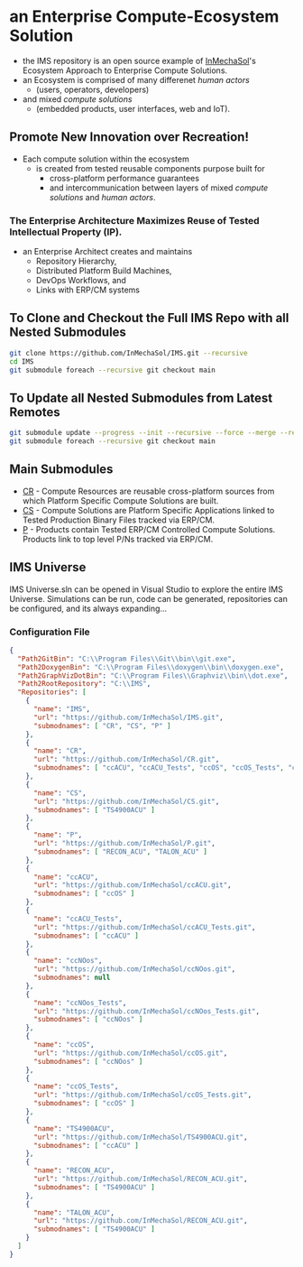 # an Enterprise Compute-Ecosystem Solution
- the IMS repository is an open source example of [InMechaSol](https://www.InMechaSol.org)'s Ecosystem Approach to Enterprise Compute Solutions.  
- an Ecosystem is comprised of many differenet _human actors_ 
  - (users, operators, developers) 
- and mixed _compute solutions_ 
  - (embedded products, user interfaces, web and IoT).  
  
## Promote New Innovation over Recreation!
- Each compute solution within the ecosystem 
  - is created from tested reusable components purpose built for 
    - cross-platform performance guarantees
    - and intercommunication between layers of mixed _compute solutions_ and _human actors_.
### The Enterprise Architecture Maximizes Reuse of Tested Intellectual Property (IP).
- an Enterprise Architect creates and maintains
  - Repository Hierarchy,
  - Distributed Platform Build Machines,
  - DevOps Workflows, and
  - Links with ERP/CM systems

## To Clone and Checkout the Full IMS Repo with all Nested Submodules
```bash
git clone https://github.com/InMechaSol/IMS.git --recursive
cd IMS
git submodule foreach --recursive git checkout main
```
## To Update all Nested Submodules from Latest Remotes
```bash
git submodule update --progress --init --recursive --force --merge --remote
git submodule foreach --recursive git checkout main
```
## Main Submodules
- [CR](https://github.com/InMechaSol/CR) - Compute Resources are reusable cross-platform sources from which Platform Specific Compute Solutions are built.
- [CS](https://github.com/InMechaSol/CS) - Compute Solutions are Platform Specific Applications linked to Tested Production Binary Files tracked via ERP/CM.
- [P](https://github.com/InMechaSol/P) - Products contain Tested ERP/CM Controlled Compute Solutions.  Products link to top level P/Ns tracked via ERP/CM. 

## IMS Universe
IMS Universe.sln can be opened in Visual Studio to explore the entire IMS Universe.  Simulations can be run, code can be generated, repositories can be configured, and its always expanding...
### Configuration File
```JSON
{
  "Path2GitBin": "C:\\Program Files\\Git\\bin\\git.exe",
  "Path2DoxygenBin": "C:\\Program Files\\doxygen\\bin\\doxygen.exe",
  "Path2GraphVizDotBin": "C:\\Program Files\\Graphviz\\bin\\dot.exe",
  "Path2RootRepository": "C:\\IMS",
  "Repositories": [
    {
      "name": "IMS",
      "url": "https://github.com/InMechaSol/IMS.git",
      "submodnames": [ "CR", "CS", "P" ]
    },
    {
      "name": "CR",
      "url": "https://github.com/InMechaSol/CR.git",
      "submodnames": [ "ccACU", "ccACU_Tests", "ccOS", "ccOS_Tests", "ccNOos", "ccNOos_Tests" ]
    },
    {
      "name": "CS",
      "url": "https://github.com/InMechaSol/CS.git",
      "submodnames": [ "TS4900ACU" ]
    },
    {
      "name": "P",
      "url": "https://github.com/InMechaSol/P.git",
      "submodnames": [ "RECON_ACU", "TALON_ACU" ]
    },
    {
      "name": "ccACU",
      "url": "https://github.com/InMechaSol/ccACU.git",
      "submodnames": [ "ccOS" ]
    },
    {
      "name": "ccACU_Tests",
      "url": "https://github.com/InMechaSol/ccACU_Tests.git",
      "submodnames": [ "ccACU" ]
    },
    {
      "name": "ccNOos",
      "url": "https://github.com/InMechaSol/ccNOos.git",
      "submodnames": null
    },
    {
      "name": "ccNOos_Tests",
      "url": "https://github.com/InMechaSol/ccNOos_Tests.git",
      "submodnames": [ "ccNOos" ]
    },
    {
      "name": "ccOS",
      "url": "https://github.com/InMechaSol/ccOS.git",
      "submodnames": [ "ccNOos" ]
    },
    {
      "name": "ccOS_Tests",
      "url": "https://github.com/InMechaSol/ccOS_Tests.git",
      "submodnames": [ "ccOS" ]
    },
    {
      "name": "TS4900ACU",
      "url": "https://github.com/InMechaSol/TS4900ACU.git",
      "submodnames": [ "ccACU" ]
    },
    {
      "name": "RECON_ACU",
      "url": "https://github.com/InMechaSol/RECON_ACU.git",
      "submodnames": [ "TS4900ACU" ]
    },
    {
      "name": "TALON_ACU",
      "url": "https://github.com/InMechaSol/RECON_ACU.git",
      "submodnames": [ "TS4900ACU" ]
    }
  ]
}
```
